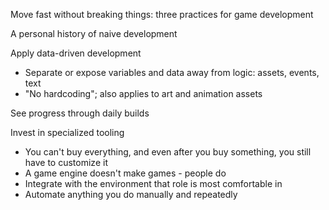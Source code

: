 Move fast without breaking things: three practices for game development

A personal history of naive development


Apply data-driven development
- Separate or expose variables and data away from logic: assets, events, text
- "No hardcoding"; also applies to art and animation assets


See progress through daily builds

Invest in specialized tooling
- You can't buy everything, and even after you buy something, you still have to customize it
- A game engine doesn't make games - people do
- Integrate with the environment that role is most comfortable in
- Automate anything you do manually and repeatedly
